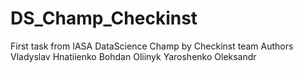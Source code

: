 # DS_Champ_Checkinst
First task from IASA DataScience Champ by Checkinst team
Authors
Vladyslav Hnatiienko
Bohdan Oliinyk
Yaroshenko Oleksandr
